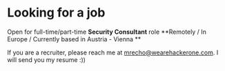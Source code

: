 # Looking for a job 
Open for full-time/part-time **Security Consultant** role **Remotely / In Europe  / Currently based in Austria - Vienna **

 If you are a recruiter, please reach me at mrecho@wearehackerone.com.  I will send you my resume :)) 

